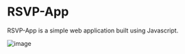 # RSVP-App

RSVP-App is a simple web application built using Javascript.

![image](https://user-images.githubusercontent.com/29783644/44545228-658d3800-a70c-11e8-8d70-d0c8e9747da0.png)
